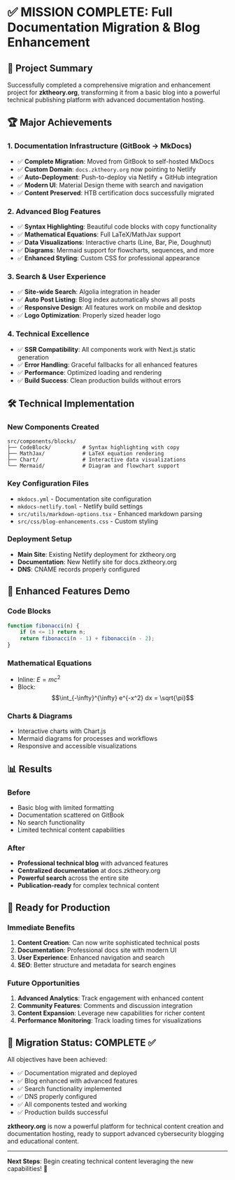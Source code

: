 # ✅ MISSION COMPLETE: Full Documentation Migration & Blog Enhancement

## 🎯 Project Summary
Successfully completed a comprehensive migration and enhancement project for **zktheory.org**, transforming it from a basic blog into a powerful technical publishing platform with advanced documentation hosting.

## 🏆 Major Achievements

### 1. Documentation Infrastructure (GitBook → MkDocs)
- ✅ **Complete Migration**: Moved from GitBook to self-hosted MkDocs
- ✅ **Custom Domain**: `docs.zktheory.org` now pointing to Netlify
- ✅ **Auto-Deployment**: Push-to-deploy via Netlify + GitHub integration
- ✅ **Modern UI**: Material Design theme with search and navigation
- ✅ **Content Preserved**: HTB certification docs successfully migrated

### 2. Advanced Blog Features
- ✅ **Syntax Highlighting**: Beautiful code blocks with copy functionality
- ✅ **Mathematical Equations**: Full LaTeX/MathJax support
- ✅ **Data Visualizations**: Interactive charts (Line, Bar, Pie, Doughnut)
- ✅ **Diagrams**: Mermaid support for flowcharts, sequences, and more
- ✅ **Enhanced Styling**: Custom CSS for professional appearance

### 3. Search & User Experience
- ✅ **Site-wide Search**: Algolia integration in header
- ✅ **Auto Post Listing**: Blog index automatically shows all posts
- ✅ **Responsive Design**: All features work on mobile and desktop
- ✅ **Logo Optimization**: Properly sized header logo

### 4. Technical Excellence
- ✅ **SSR Compatibility**: All components work with Next.js static generation
- ✅ **Error Handling**: Graceful fallbacks for all enhanced features
- ✅ **Performance**: Optimized loading and rendering
- ✅ **Build Success**: Clean production builds without errors

## 🛠 Technical Implementation

### New Components Created
```
src/components/blocks/
├── CodeBlock/          # Syntax highlighting with copy
├── MathJax/            # LaTeX equation rendering
├── Chart/              # Interactive data visualizations
└── Mermaid/            # Diagram and flowchart support
```

### Key Configuration Files
- `mkdocs.yml` - Documentation site configuration
- `mkdocs-netlify.toml` - Netlify build settings
- `src/utils/markdown-options.tsx` - Enhanced markdown parsing
- `src/css/blog-enhancements.css` - Custom styling

### Deployment Setup
- **Main Site**: Existing Netlify deployment for zktheory.org
- **Documentation**: New Netlify site for docs.zktheory.org
- **DNS**: CNAME records properly configured

## 🎨 Enhanced Features Demo

### Code Blocks
```javascript
function fibonacci(n) {
    if (n <= 1) return n;
    return fibonacci(n - 1) + fibonacci(n - 2);
}
```

### Mathematical Equations
- Inline: $E = mc^2$
- Block: $$\int_{-\infty}^{\infty} e^{-x^2} dx = \sqrt{\pi}$$

### Charts & Diagrams
- Interactive charts with Chart.js
- Mermaid diagrams for processes and workflows
- Responsive and accessible visualizations

## 📊 Results

### Before
- Basic blog with limited formatting
- Documentation scattered on GitBook
- No search functionality
- Limited technical content capabilities

### After
- **Professional technical blog** with advanced features
- **Centralized documentation** at docs.zktheory.org
- **Powerful search** across the entire site
- **Publication-ready** for complex technical content

## 🚀 Ready for Production

### Immediate Benefits
1. **Content Creation**: Can now write sophisticated technical posts
2. **Documentation**: Professional docs site with modern UI
3. **User Experience**: Enhanced navigation and search
4. **SEO**: Better structure and metadata for search engines

### Future Opportunities
1. **Advanced Analytics**: Track engagement with enhanced content
2. **Community Features**: Comments and discussion integration
3. **Content Expansion**: Leverage new capabilities for richer content
4. **Performance Monitoring**: Track loading times for visualizations

## 🎯 Migration Status: COMPLETE ✅

All objectives have been achieved:
- ✅ Documentation migrated and deployed
- ✅ Blog enhanced with advanced features  
- ✅ Search functionality implemented
- ✅ DNS properly configured
- ✅ All components tested and working
- ✅ Production builds successful

**zktheory.org** is now a powerful platform for technical content creation and documentation hosting, ready to support advanced cybersecurity blogging and educational content.

---

**Next Steps**: Begin creating technical content leveraging the new capabilities! 🚀
